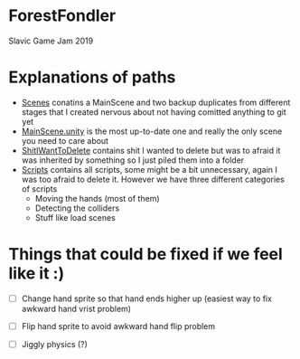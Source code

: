 # ForestFondler
Slavic Game Jam 2019

# Explanations of paths

- [Scenes](https://github.com/alintulu/ForestFondler/tree/master/Game/Assets/Scenes) conatins a
MainScene and two backup duplicates from different stages that I created nervous about not having comitted anything
to git yet
- [MainScene.unity](https://github.com/alintulu/ForestFondler/blob/master/Game/Assets/Scenes/MainScene.unity) is the most
up-to-date one and really the only scene you need to care about
- [ShitIWantToDelete](https://github.com/alintulu/ForestFondler/tree/master/Game/Assets/ShitIWantToDelete) contains shit I wanted to delete but was to afraid it was inherited by something so I just piled them into a folder
- [Scripts](https://github.com/alintulu/ForestFondler/tree/master/Game/Assets/Scripts) contains all scripts, some might be a bit unnecessary, again I was too afraid to delete it. However we have three different categories of scripts
	- Moving the hands (most of them)
	- Detecting the colliders
	- Stuff like load scenes

# Things that could be fixed if we feel like it :)

- [ ] Change hand sprite so that hand ends higher up (easiest way to fix awkward hand vrist problem)
- [ ] Flip hand sprite to avoid awkward hand flip problem
- [ ] Jiggly physics (?)

